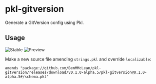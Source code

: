 # pkl-gitversion

Generate a GitVersion config using Pkl.

## Usage
![Stable](https://img.shields.io/github/v/release/BenMMcLean/pkl-gitversion?label=Stable)
![Preview](https://img.shields.io/github/v/release/BenMMcLean/pkl-gitversion?label=Preview&include_prereleases)

Make a new source file amending `strings.pkl` and override `localizable`:
```pkl
amends "package://github.com/BenMMcLean/pkl-gitversion/releases/download/v0.1.0-alpha.5/pkl-gitversion@0.1.0-alpha.5#/schema.pkl"
```